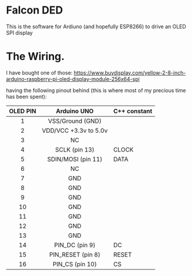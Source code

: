 # Falcon DED
This is the software for Ardiuno (and hopefully ESP8266) to drive an OLED SPI display 

# The Wiring.
I have bought one of those: https://www.buydisplay.com/yellow-2-8-inch-arduino-raspberry-pi-oled-display-module-256x64-spi

having the following pinout behind (this is where most of my precious time has been spent):

| OLED PIN | Arduino UNO            | C++ constant   |
|:--------:|:----------------------:|----------------|
|1         | VSS/Ground (GND)       |                |
|2         | VDD/VCC +3.3v to 5.0v  |                |
|3         | NC                     |                |
|4         | SCLK       (pin 13)    | CLOCK          |
|5         | SDIN/MOSI  (pin 11)    | DATA           |
|6         | NC                     |                |
|7         | GND                    |                |
|8         | GND                    |                |
|9         | GND                    |                |
|10        | GND                    |                |
|11        | GND                    |                |
|12        | GND                    |                |
|13        | GND                    |                |
|14        | PIN_DC     (pin  9)    | DC             |
|15        | PIN_RESET  (pin  8)    | RESET          |
|16        | PIN_CS     (pin 10)    | CS             | 

